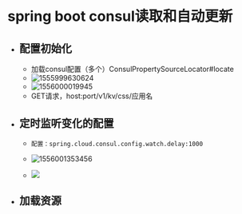 # spring boot consul读取和自动更新

- ## 配置初始化

  - 加载consul配置（多个）ConsulPropertySourceLocator#locate
  - ![1555999630624](C:\Users\suxw\AppData\Roaming\Typora\typora-user-images\1555999630624.png)
  - ![1556000019945](C:\Users\suxw\AppData\Roaming\Typora\typora-user-images\1556000019945.png)
  - GET请求，host:port/v1/kv/css/应用名

- ## 定时监听变化的配置

  - ```
    配置：spring.cloud.consul.config.watch.delay:1000
    ```

  - ![1556001353456](C:\Users\suxw\AppData\Roaming\Typora\typora-user-images\1556001353456.png)

  - ![](https://github.com/xxw1754352621/java-dev/blob/master/%E7%9F%A5%E8%AF%86%E6%98%9F%E7%90%83.jpg)

- ## 加载资源